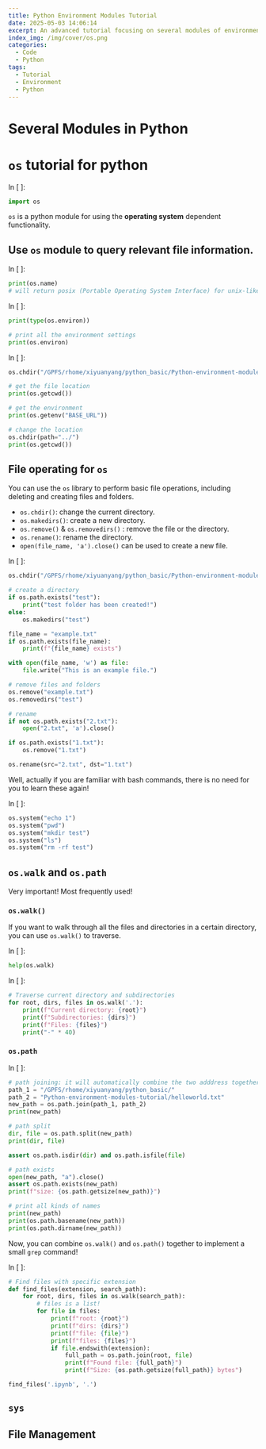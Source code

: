 ```yaml
---
title: Python Environment Modules Tutorial
date: 2025-05-03 14:06:14
excerpt: An advanced tutorial focusing on several modules of environment management in Python.
index_img: /img/cover/os.png
categories:
  - Code
  - Python
tags:
  - Tutorial
  - Environment
  - Python
---
```


# Several Modules in Python

# `os` tutorial for python

In [ ]:

```python
import os
```

`os` is a python module for using the **operating system** dependent functionality.

## Use `os` module to query relevant file information.

In [ ]:

```python
print(os.name)
# will return posix (Portable Operating System Interface) for unix-like system like macos and linux 
```

In [ ]:

```python
print(type(os.environ))

# print all the environment settings
print(os.environ)
```

In [ ]:

```python
os.chdir("/GPFS/rhome/xiyuanyang/python_basic/Python-environment-modules-tutorial")

# get the file location
print(os.getcwd())

# get the environment
print(os.getenv("BASE_URL"))

# change the location
os.chdir(path="../")
print(os.getcwd())
```

## File operating for `os`

You can use the `os` library to perform basic file operations, including deleting and creating files and folders.

- `os.chdir()`: change the current directory.
- `os.makedirs()`: create a new directory.
- `os.remove()` & `os.removedirs()` : remove the file or the directory.
- `os.rename()`: rename the directory.
- `open(file_name, 'a').close()` can be used to create a new file.

In [ ]:

```python
os.chdir("/GPFS/rhome/xiyuanyang/python_basic/Python-environment-modules-tutorial")

# create a directory
if os.path.exists("test"):
    print("test folder has been created!")
else:
    os.makedirs("test")

file_name = "example.txt"
if os.path.exists(file_name):
    print(f"{file_name} exists")

with open(file_name, 'w') as file:
    file.write("This is an example file.")

# remove files and folders
os.remove("example.txt")
os.removedirs("test")

# rename
if not os.path.exists("2.txt"):
    open("2.txt", 'a').close() 

if os.path.exists("1.txt"):
    os.remove("1.txt")

os.rename(src="2.txt", dst="1.txt")
```

Well, actually if you are familiar with bash commands, there is no need for you to learn these again!

In [ ]:

```python
os.system("echo 1")
os.system("pwd")
os.system("mkdir test")
os.system("ls")
os.system("rm -rf test")
```

## `os.walk` and `os.path`

Very important! Most frequently used!

### `os.walk()`

If you want to walk through all the files and directories in a certain directory, you can use `os.walk()` to traverse.

In [ ]:

```python
help(os.walk)
```

In [ ]:

```python
# Traverse current directory and subdirectories
for root, dirs, files in os.walk('.'):
    print(f"Current directory: {root}")
    print(f"Subdirectories: {dirs}")
    print(f"Files: {files}")
    print("-" * 40)
```

### `os.path`

In [ ]:

```python
# path joining: it will automatically combine the two adddress together.
path_1 = "/GPFS/rhome/xiyuanyang/python_basic/"
path_2 = "Python-environment-modules-tutorial/helloworld.txt"
new_path = os.path.join(path_1, path_2)
print(new_path)

# path split
dir, file = os.path.split(new_path)
print(dir, file)

assert os.path.isdir(dir) and os.path.isfile(file)

# path exists
open(new_path, "a").close()
assert os.path.exists(new_path)
print(f"size: {os.path.getsize(new_path)}")

# print all kinds of names
print(new_path)
print(os.path.basename(new_path))
print(os.path.dirname(new_path))
```

Now, you can combine `os.walk()` and `os.path()` together to implement a small `grep` command!

In [ ]:

```python
# Find files with specific extension
def find_files(extension, search_path):
    for root, dirs, files in os.walk(search_path):
        # files is a list!
        for file in files:
            print(f"root: {root}")
            print(f"dirs: {dirs}")
            print(f"file: {file}")
            print(f"files: {files}")
            if file.endswith(extension):
                full_path = os.path.join(root, file)
                print(f"Found file: {full_path}")
                print(f"Size: {os.path.getsize(full_path)} bytes")

find_files('.ipynb', '.')
```

## `sys`

## File Management
